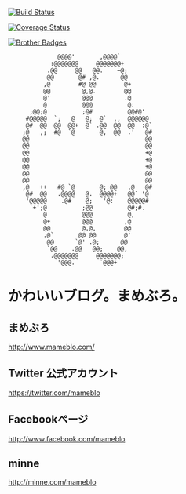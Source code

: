 [![Build Status](https://travis-ci.org/mamebro/mameblo.png?branch=master)](https://travis-ci.org/mamebro/mameblo)

[![Coverage Status](https://coveralls.io/repos/mamebro/mameblo/badge.png)](https://coveralls.io/r/mamebro/mameblo)

[![Brother Badges](https://f.cloud.github.com/assets/1898570/437703/239f31b2-b0ab-11e2-82e3-5e676d2eb066.jpg)](https://github.com/kurotaky/mameblo/issues/75)

```
              @@@@'       ,@@@@`          
            :@@@@@@@     @@@@@@@+         
           .@@     @@   @@.    +@;        
           @@       @# ,@.      @@        
          ,@        #@ @@        @+       
          @@         @,@.        @@       
          @'         @@@         .@       
          @          @@@          @:      
      ;@@;@          ;@#          @@#@'   
     #@@@@@  `;   @   @;  @`  ,,  @@@@@@  
     @#  @@  @@  @@+  @` .@@  @@  @@  :@` 
    ;@   ,;  #@  `@       @,  @@  .'   @# 
    @@                                 @@ 
    @@                                 @@ 
    @@                                 +@ 
    @@                                 +@ 
    @@                                 +@ 
    @@                                 @@ 
    @@                                 @@ 
    ,@   ++   #@ `@       @; @@   ,@   @# 
     @#  @@   .@@@@   @.  @@@@+   @@` '@  
     '@@@@@    .@#    @;   '@:    @@@@@#  
      `+';@          ;@@          @#;#.   
          @          @@@          @,      
          @+         @@@         ,@       
          @@         @.@,        @@       
          .@`       @@ @@        @'       
           @@      `@' .@;      @@        
           `@@    .@@   @@;    @@,        
            .@@@@@@@     @@@@@@@;         
              '@@@.       `@@@+           
```

# かわいいブログ。まめぶろ。
## まめぶろ
http://www.mameblo.com/

## Twitter 公式アカウント
https://twitter.com/mameblo

## Facebookページ
http://www.facebook.com/mameblo

## minne
http://minne.com/mameblo
